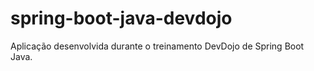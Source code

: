 # spring-boot-java-devdojo
Aplicação desenvolvida durante o treinamento DevDojo de Spring Boot Java. 
